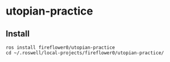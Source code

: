 # utopian-practice

## Install

```
ros install fireflower0/utopian-practice
cd ~/.roswell/local-projects/fireflower0/utopian-practice/
```
